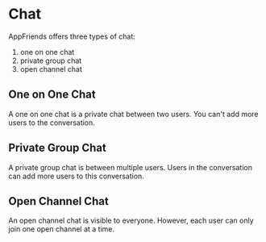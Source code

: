 # Chat
AppFriends offers three types of chat:

1. one on one chat
2. private group chat
3. open channel chat

## One on One Chat
A one on one chat is a private chat between two users. You can't add more users to the conversation. 

## Private Group Chat
A private group chat is between multiple users. Users in the conversation can add more users to this conversation.

## Open Channel Chat
An open channel chat is visible to everyone. However, each user can only join one open channel at a time. 